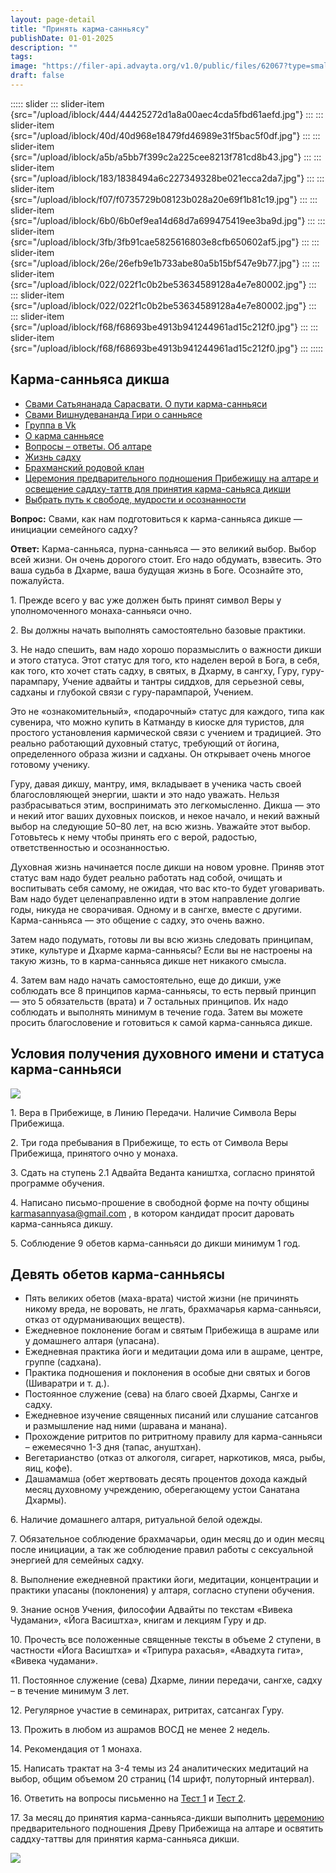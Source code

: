 ```yaml
---
layout: page-detail
title: "Принять карма-санньясу"
publishDate: 01-01-2025
description: ""
tags:
image: "https://filer-api.advayta.org/v1.0/public/files/62067?type=small"
draft: false
---
```


::::: slider
::: slider-item {src="/upload/iblock/444/44425272d1a8a00aec4cda5fbd61aefd.jpg"}
:::
::: slider-item {src="/upload/iblock/40d/40d968e18479fd46989e31f5bac5f0df.jpg"}
:::
::: slider-item {src="/upload/iblock/a5b/a5bb7f399c2a225cee8213f781cd8b43.jpg"}
:::
::: slider-item {src="/upload/iblock/183/1838494a6c227349328be021ecca2da7.jpg"}
:::
::: slider-item {src="/upload/iblock/f07/f0735729b08123b028a20e69f1b81c19.jpg"}
:::
::: slider-item {src="/upload/iblock/6b0/6b0ef9ea14d68d7a699475419ee3ba9d.jpg"}
:::
::: slider-item {src="/upload/iblock/3fb/3fb91cae5825616803e8cfb650602af5.jpg"}
:::
::: slider-item {src="/upload/iblock/26e/26efb9e1b733abe80a5b15bf547e9b77.jpg"}
:::
::: slider-item {src="/upload/iblock/022/022f1c0b2be53634589128a4e7e80002.jpg"}
:::
::: slider-item {src="/upload/iblock/022/022f1c0b2be53634589128a4e7e80002.jpg"}
:::
::: slider-item {src="/upload/iblock/f68/f68693be4913b941244961ad15c212f0.jpg"}
:::
::: slider-item {src="/upload/iblock/f68/f68693be4913b941244961ad15c212f0.jpg"}
:::
:::::
## Карма-санньяса дикша
* [Свами Сатьянанада Сарасвати. О пути карма-санньяси](/svami-satyananada-sarasvati-o-puti-karma-sannyasi/)
* [Свами Вишнудевананда Гири о санньясе](/svami-vishnudevananda-giri-o-sannyase/)
* [Группа в Vk](https://vk.com/duhovnoe%5Fimya)
* [О карма санньясе](/o-karma-sannyase/)
* [Вопросы – ответы. Об алтаре](/voprosy-otvety-ob-altare/)
* [Жизнь садху](/zhizn-sadkhu/)
* [Брахманский родовой клан](/brakhmanskiy-rodovoy-klan/)
* [Церемония предварительного подношения Прибежищу на алтаре и освещение саддху-таттв для принятия карма-саньяса дикши](/tseremoniya-predvaritelnogo-podnosheniya-pribezhishchu/)
* [Выбрать путь к свободе, мудрости и осознанности](/vybrat-put-k-svobode-mudrosti-i-osoznannosti/)

**Вопрос:** Свами, как нам подготовиться к карма-санньяса дикше — инициации семейного садху?

**Ответ:** Карма-санньяса, пурна-санньяса — это великий выбор. Выбор всей жизни. Он очень дорогого стоит. Его надо обдумать, взвесить. Это ваша судьба в Дхарме, ваша будущая жизнь в Боге. Осознайте это, пожалуйста.

 1\. Прежде всего у вас уже должен быть принят символ Веры у уполномоченного монаха-санньяси очно.

 2\. Вы должны начать выполнять самостоятельно базовые практики.

 3\. Не надо спешить, вам надо хорошо поразмыслить о важности дикши и этого статуса. Этот статус для того, кто наделен верой в Бога, в себя, как того, кто хочет стать садху, в святых, в Дхарму, в сангху, Гуру, гуру-парампару, Учение адвайты и тантры сиддхов, для серьезной севы, садханы и глубокой связи с гуру-парампарой, Учением.

 Это не «ознакомительный», «подарочный» статус для каждого, типа как сувенира, что можно купить в Катманду в киоске для туристов, для простого установления кармической связи с учением и традицией. Это реально работающий духовный статус, требующий от йогина, определенного образа жизни и садханы. Он открывает очень многое готовому ученику.

 Гуру, давая дикшу, мантру, имя, вкладывает в ученика часть своей благословляющей энергии, шакти и это надо уважать. Нельзя разбрасываться этим, воспринимать это легкомысленно. Дикша — это и некий итог ваших духовных поисков, и некое начало, и некий важный выбор на следующие 50–80 лет, на всю жизнь. Уважайте этот выбор. Готовьтесь к нему чтобы принять его с верой, радостью, ответственностью и осознанностью.

 Духовная жизнь начинается после дикши на новом уровне. Приняв этот статус вам надо будет реально работать над собой, очищать и воспитывать себя самому, не ожидая, что вас кто-то будет уговаривать. Вам надо будет целенаправленно идти в этом направление долгие годы, никуда не сворачивая. Одному и в сангхе, вместе с другими. Карма-санньяса — это общение с садху, это очень важно.

 Затем надо подумать, готовы ли вы всю жизнь следовать принципам, этике, культуре и Дхарме карма-санньясы? Если вы не настроены на такую жизнь, то в карма-санньяса дикше нет никакого смысла.

 4\. Затем вам надо начать самостоятельно, еще до дикши, уже соблюдать все 8 принципов карма-санньясы, то есть первый принцип — это 5 обязательств (врата) и 7 остальных принципов. Их надо соблюдать и выполнять минимум в течение года. Затем вы можете просить благословение и готовиться к самой карма-санньяса дикше.   
  
## **Условия получения духовного имени и статуса карма-санньяси** 
![](https://filer-api.advayta.org/v1.0/public/files/62067?size=medium)  

  
 1\. Вера в Прибежище, в Линию Передачи. Наличие Символа Веры Прибежища.

 2\. Три года пребывания в Прибежище, то есть от Символа Веры Прибежища, принятого очно у монаха.

 3\. Сдать на ступень 2.1 Адвайта Веданта каништха, согласно принятой программе обучения.

 4\. Написано письмо-прошение в свободной форме на почту общины [karmasannyasa@gmail.com](mailto:karmasannyasa@gmail.com) , в котором кандидат просит даровать карма-санньяса дикшу.

 5\. Соблюдение 9 обетов карма-санньяси до дикши минимум 1 год.  
  
## **Девять обетов карма-санньясы**
* Пять великих обетов (маха-врата) чистой жизни (не причинять никому вреда, не воровать, не лгать, брахмачарья карма-санньяси, отказ от одурманивающих веществ).
* Ежедневное поклонение богам и святым Прибежища в ашраме или у домашнего алтаря (упасана).
* Ежедневная практика йоги и медитации дома или в ашраме, центре, группе (садхана).
* Практика подношения и поклонения в особые дни святых и богов (Шиваратри и т. д.).
* Постоянное служение (сева) на благо своей Дхармы, Сангхе и садху.
* Ежедневное изучение священных писаний или слушание сатсангов и размышление над ними (шравана и манана).
* Прохождение ритритов по ритритному правилу для карма-санньяси – ежемесячно 1-3 дня (тапас, ануштхан).
* Вегетарианство (отказ от алкоголя, сигарет, наркотиков, мяса, рыбы, яиц, кофе).
* Дашамамша (обет жертвовать десять процентов дохода каждый месяц духовному учреждению, оберегающему устои Санатана Дхармы).

 6\. Наличие домашнего алтаря, ритуальной белой одежды.

 7\. Обязательное соблюдение брахмачарьи, один месяц до и один месяц после инициации, а так же соблюдение правил работы с сексуальной энергией для семейных садху.

 8\. Выполнение ежедневной практики йоги, медитации, концентрации и практики упасаны (поклонения) у алтаря, согласно ступени обучения.

 9\. Знание основ Учения, философии Адвайты по текстам «Вивека Чудамани», «Йога Васиштха», книгам и лекциям Гуру и др.

 10\. Прочесть все положенные священные тексты в объеме 2 ступени, в частности «Йога Васиштха» и «Трипура рахасья», «Авадхута гита», «Вивека чудамани».

 11\. Постоянное служение (сева) Дхарме, линии передачи, сангхе, садху – в течение минимум 3 лет.

 12\. Регулярное участие в семинарах, ритритах, сатсангах Гуру.

 13\. Прожить в любом из ашрамов ВОСД не менее 2 недель.

 14\. Рекомендация от 1 монаха.

 15\. Написать трактат на 3-4 темы из 24 аналитических медитаций на выбор, общим объемом 20 страниц (14 шрифт, полуторный интервал).

 16\. Ответить на вопросы письменно на [Тест 1](/test-na-karma-sannyasu/) и [Тест 2](/test-na-karma-sanyasu-2/).

 17\. За месяц до принятия карма-санньяса-дикши выполнить [церемонию](/tseremoniya-predvaritelnogo-podnosheniya-pribezhishchu/) предварительного подношения Древу Прибежища на алтаре и освятить саддху-таттвы для принятия карма-санньяса дикши.   
  
![](https://filer-api.advayta.org/v1.0/public/files/62074?size=medium) 
  
  
